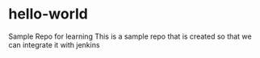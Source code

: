 # hello-world
Sample Repo for learning
This is a sample repo that is created so that we can integrate it with jenkins 
